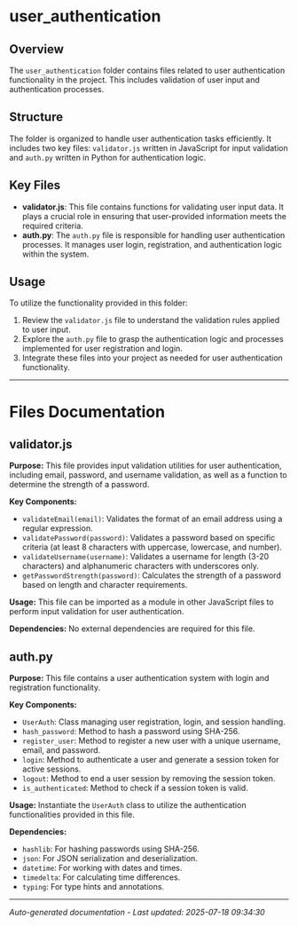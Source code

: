 # user_authentication

## Overview
The `user_authentication` folder contains files related to user authentication functionality in the project. This includes validation of user input and authentication processes.

## Structure
The folder is organized to handle user authentication tasks efficiently. It includes two key files: `validator.js` written in JavaScript for input validation and `auth.py` written in Python for authentication logic.

## Key Files
- **validator.js**: This file contains functions for validating user input data. It plays a crucial role in ensuring that user-provided information meets the required criteria.
- **auth.py**: The `auth.py` file is responsible for handling user authentication processes. It manages user login, registration, and authentication logic within the system.

## Usage
To utilize the functionality provided in this folder:
1. Review the `validator.js` file to understand the validation rules applied to user input.
2. Explore the `auth.py` file to grasp the authentication logic and processes implemented for user registration and login.
3. Integrate these files into your project as needed for user authentication functionality.

---

# Files Documentation

## validator.js

**Purpose:** This file provides input validation utilities for user authentication, including email, password, and username validation, as well as a function to determine the strength of a password.

**Key Components:**
- `validateEmail(email)`: Validates the format of an email address using a regular expression.
- `validatePassword(password)`: Validates a password based on specific criteria (at least 8 characters with uppercase, lowercase, and number).
- `validateUsername(username)`: Validates a username for length (3-20 characters) and alphanumeric characters with underscores only.
- `getPasswordStrength(password)`: Calculates the strength of a password based on length and character requirements.

**Usage:** This file can be imported as a module in other JavaScript files to perform input validation for user authentication.

**Dependencies:** No external dependencies are required for this file.

## auth.py

**Purpose:** This file contains a user authentication system with login and registration functionality.

**Key Components:**
- `UserAuth`: Class managing user registration, login, and session handling.
- `hash_password`: Method to hash a password using SHA-256.
- `register_user`: Method to register a new user with a unique username, email, and password.
- `login`: Method to authenticate a user and generate a session token for active sessions.
- `logout`: Method to end a user session by removing the session token.
- `is_authenticated`: Method to check if a session token is valid.

**Usage:** Instantiate the `UserAuth` class to utilize the authentication functionalities provided in this file.

**Dependencies:**
- `hashlib`: For hashing passwords using SHA-256.
- `json`: For JSON serialization and deserialization.
- `datetime`: For working with dates and times.
- `timedelta`: For calculating time differences.
- `typing`: For type hints and annotations.

---
*Auto-generated documentation - Last updated: 2025-07-18 09:34:30*
